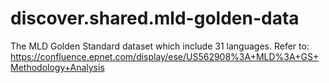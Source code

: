 # discover.shared.mld-golden-data
The MLD Golden Standard dataset which include 31 languages. 
Refer to: https://confluence.epnet.com/display/ese/US562908%3A+MLD%3A+GS+Methodology+Analysis
